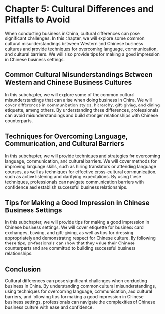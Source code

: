 Chapter 5: Cultural Differences and Pitfalls to Avoid
=====================================================

When conducting business in China, cultural differences can pose significant challenges. In this chapter, we will explore some common cultural misunderstandings between Western and Chinese business cultures and provide techniques for overcoming language, communication, and cultural barriers. We will also provide tips for making a good impression in Chinese business settings.

Common Cultural Misunderstandings Between Western and Chinese Business Cultures
-------------------------------------------------------------------------------

In this subchapter, we will explore some of the common cultural misunderstandings that can arise when doing business in China. We will cover differences in communication styles, hierarchy, gift-giving, and dining etiquette, among others. By understanding these differences, professionals can avoid misunderstandings and build stronger relationships with Chinese counterparts.

Techniques for Overcoming Language, Communication, and Cultural Barriers
------------------------------------------------------------------------

In this subchapter, we will provide techniques and strategies for overcoming language, communication, and cultural barriers. We will cover methods for improving language skills, such as hiring translators or attending language courses, as well as techniques for effective cross-cultural communication, such as active listening and clarifying expectations. By using these techniques, professionals can navigate communication barriers with confidence and establish successful business relationships.

Tips for Making a Good Impression in Chinese Business Settings
--------------------------------------------------------------

In this subchapter, we will provide tips for making a good impression in Chinese business settings. We will cover etiquette for business card exchanges, bowing, and gift-giving, as well as tips for dressing appropriately and demonstrating respect for Chinese culture. By following these tips, professionals can show that they value their Chinese counterparts and are committed to building successful business relationships.

Conclusion
----------

Cultural differences can pose significant challenges when conducting business in China. By understanding common cultural misunderstandings, using techniques for overcoming language, communication, and cultural barriers, and following tips for making a good impression in Chinese business settings, professionals can navigate the complexities of Chinese business culture with ease and confidence.

